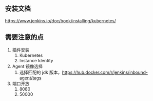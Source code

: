 ## 安装文档
https://www.jenkins.io/doc/book/installing/kubernetes/


## 需要注意的点
1. 插件安装
   1. Kubernetes
   2. Instance Identity
2. Agent 镜像选择
   1. 选择匹配的 jdk 版本，https://hub.docker.com/r/jenkins/inbound-agent/tags
3. 端口开放
   1. 8080
   2. 50000
